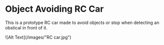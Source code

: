 # Object Avoiding RC Car

This is a prototype RC car made to avoid objects or stop when detecting an obstical in front of it.

![Alt Text](/images/"RC car.jpg")
